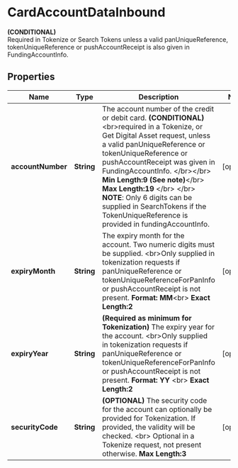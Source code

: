 

# CardAccountDataInbound

__(CONDITIONAL)__ <br> Required in Tokenize or Search Tokens unless a valid panUniqueReference, tokenUniqueReference or pushAccountReceipt is also given in FundingAccountInfo. 
## Properties

Name | Type | Description | Notes
------------ | ------------- | ------------- | -------------
**accountNumber** | **String** | The account number of the credit or debit card.   __(CONDITIONAL)__ &lt;br&gt;required in a Tokenize, or Get Digital Asset request, unless a valid panUniqueReference or tokenUniqueReference or pushAccountReceipt was given in FundingAccountInfo.  &lt;/br&gt;&lt;/br&gt;  __Min Length:9 (See note)__&lt;/br&gt; __Max Length:19__ &lt;/br&gt; &lt;/br&gt; __NOTE__: Only 6 digits can be supplied in SearchTokens if the TokenUniqueReference is provided in fundingAccountInfo.  |  [optional]
**expiryMonth** | **String** |   The expiry month for the account. Two numeric digits must be supplied.  &lt;br&gt;Only supplied in tokenization requests if panUniqueReference or tokenUniqueReferenceForPanInfo or pushAccountReceipt is not present.  __Format: MM__&lt;br&gt; __Exact Length:2__  |  [optional]
**expiryYear** | **String** | __(Required as minimum for Tokenization)__  The expiry year for the account. &lt;br&gt;Only supplied in tokenization requests if panUniqueReference or tokenUniqueReferenceForPanInfo or pushAccountReceipt is not present.   __Format: YY__ &lt;br&gt; __Exact Length:2__  |  [optional]
**securityCode** | **String** | __(OPTIONAL)__ The security code for the account can optionally be provided for Tokenization. If provided, the validity will be checked. &lt;br&gt; Optional in a Tokenize request, not present otherwise. __Max Length:3__  |  [optional]




